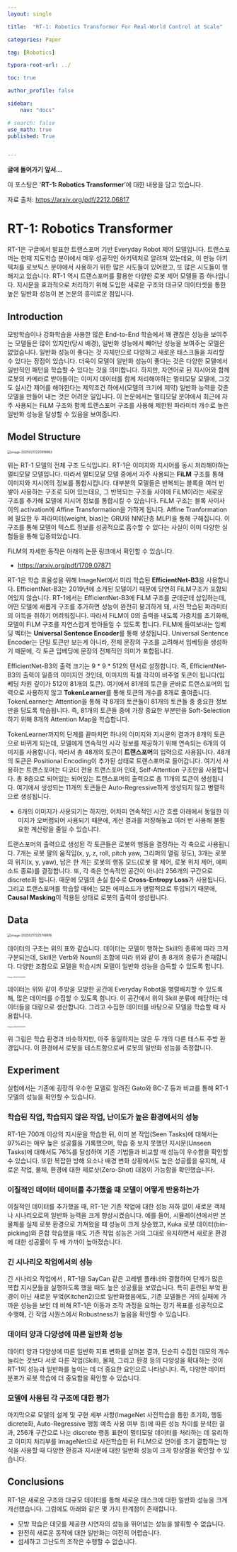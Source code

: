 ```yaml
---
layout: single

title:  "RT-1: Robotics Transformer For Real-World Control at Scale"

categories: Paper

tag: [Robotics]

typora-root-url: ../

toc: true

author_profile: false

sidebar:
    nav: "docs"

# search: false
use_math: true
published: True


---
```




**글에 들어가기 앞서...**

이 포스팅은 '**RT-1: Robotics Transformer**'에 대한 내용을 담고 있습니다.



자료 출처: <https://arxiv.org/pdf/2212.06817>









# RT-1: Robotics Transformer

RT-1은 구글에서 발표한 트랜스포머 기반 Everyday Robot 제어 모델입니다. 트랜스포머는 현재 지도학습 분야에서 매우 성공적인 아키텍처로 알려져 있는데요, 이 만능 아키텍처를 로보틱스 분야에서 사용하기 위한 많은 시도들이 있어왔고, 또 많은 시도들이 행해지고 있습니다. RT-1 역시 트랜스포머를 활용한 다양한 로봇 제어 모델들 중 하나입니다. 지시문을 효과적으로 처리하기 위해 도입한 새로운 구조와 대규모 데이터셋을 통한 높은 일반화 성능이 본 논문의 흥미로운 점입니다.







## Introduction

모방학습이나 강화학습을 사용한 많은 End-to-End 학습에서 꽤 괜찮은 성능을 보여주는 모델들은 많이 있지만(당시 배경), 일반화 성능에서 빼어난 성능을 보여주는 모델은 없었습니다. 일반화 성능이 좋다는 것 자체만으로 다양하고 새로운 태스크들을 처리할 수 있다는 장점이 있습니다. 더욱이 모델이 일반화 성능이 좋다는 것은 다양한 모델에서 일반적인 패턴을 학습할 수 있다는 것을 의미합니다. 하지만, 자연어로 된 지시어와 함께 로봇의 카메라로 받아들이는 이미지 데이터를 함께 처리해야하는 멀티모달 모델에, 그것도 실시간 제어를 해야한다는 제약조건 하에서(모델의 크기에 제약) 일반화 능력을 갖춘 모델을 만들어 내는 것은 어려운 일입니다. 이 논문에서는 멀티모달 분야에서 최근에 자주 사용되는 FiLM 구조와 함께 트랜스포머 구조를 사용해 제한된 파라미터 개수로 높은 일반화 성능을 달성할 수 있음을 보여줍니다.







## Model Structure

<img src="/images/2025-02-17-Paper_RT-1/image-20250217220919863.png" alt="image-20250217220919863" style="zoom:50%;" />

위는 RT-1 모델의 전체 구조 도식입니다. RT-1은 이미지와 지시어를 동시 처리해야하는 멀티모달 모델입니다. 따라서 멀티모달 모델 중에서 자주 사용되는 **FiLM** 구조를 통해 이미지와 지시어의 정보를 통합시킵니다. 대부분의 모델들은 반복되는 블록을 여러 번 쌓아 사용하는 구조로 되어 있는데요, 그 반복되는 구조들 사이에 FiLM이라는 새로운 구조를 추가해 모델에 지시어 정보를 통합시킬 수 있습니다. FiLM 구조는 블록 사이사이의 activation에 Affine Transformation을 가하게 됩니다. Affine Tranformation에 필요한 두 파라미터(weight, bias)는 GRU와 NN(단층 MLP)을 통해 구해집니다. 이 구조를 통해 모델이 텍스트 정보를 성공적으로 흡수할 수 있다는 사실이 이미 다양한 실험들을 통해 입증되었습니다.



FiLM의 자세한 동작은 아래의 논문 링크에서 확인할 수 있습니다.

- <https://arxiv.org/pdf/1709.07871>



RT-1은 학습 효율성을 위해 ImageNet에서 미리 학습된 **EfficientNet-B3**을 사용합니다. EfficientNet-B3는 2019년에 소개된 모델이기 때문에 당연히 FiLM구조가 포함되어있지 않습니다. RT-1에서는 EfficientNet-B3에 FiLM 구조를 군데군데 삽입하는데, 어떤 모델에 새롭게 구조를 추가하면 성능이 완전히 붕괴하게 돼, 사전 학습된 파라미터의 이득을 취하기 어려워집니다. 따라서 FiLM이 0의 출력을 내도록 가중치를 초기화해, 모델이 FiLM 구조를 자연스럽게 받아들일 수 있도록 합니다. FiLM에 들여보내는 임베딩 벡터는 **Universal Sentence Encoder**를 통해 생성됩니다. Universal Sentence Encoder는 단일 토큰만 보는게 아니라, 전체 문장의 구조를 고려해서 임베딩을 생성하기 때문에, 각 토큰 임베딩에 문장의 전체적인 의미가 포합됩니다. 



EfficientNet-B3의 출력 크기는 9 * 9 * 512의 텐서로 설정합니다. 즉, EfficientNet-B3의 출력이 일종의 이미지인 것인데, 이미지의 픽셀 각각이 비주얼 토큰이 됩니다(임베딩 차원 깊이가 512이 81개의 토큰). 여기에서 81개의 토큰을 곧바로 트랜스포머의 입력으로 사용하지 않고 **TokenLearner**를 통해 토큰의 개수를 8개로 줄여줍니다. TokenLearner는 Attention을 통해 각 8개의 토큰들이 81개의 토큰들 중 중요한 정보만을 담도록 학습됩니다. 즉, 81개의 토큰들 중에 가장 중요한 부분만을 Soft-Selection하기 위해 8개의 Attention Map을 학습합니다.



TokenLearner까지의 단계를 끝마치면 하나의 이미지와 지시문의 결과가 8개의 토큰으로 바뀌게 되는데, 모델에게 연속적인 시각 정보를 제공하기 위해 연속되는 6개의 이미지를 사용합니다. 따라서 총 48개의 토큰이 **트랜스포머**의 입력으로 사용됩니다. 48개의 토큰은 Positional Encoding이 추가된 상태로 트랜스포머로 들어갑니다. 여기서 사용하는 트랜스포머는 디코더 전용 트랜스포머 인데, Self-Attention 구조만을 사용합니다. 총 8층으로 되어있는 되어있는 트랜스포머의 출력으로 총 11개의 토큰이 생성됩니다. 여기에서 생성되는 11개의 토큰들은 Auto-Regressive하게 생성되지 않고 병렬적으로 생성됩니다. 

- 6개의 이미지가 사용되기는 하지만, 어차피 연속적인 시간 흐름 아래에서 동일한 이미지가 오버랩되어 사용되기 때문에, 계산 결과를 저장해놓고 여러 번 사용해 불필요한 계산량을 줄일 수 있습니다.



트랜스포머의 출력으로 생성된 각 토큰들은 로봇의 행동을 결정하는 각 축으로 사용됩니다. 7개는 로봇 팔의 움직임(x, y, z, roll, pitch yaw, 그리퍼의 열림 정도), 3개는 로봇의 위치(x, y, yaw), 남은 한 개는 로봇의 행동 모드(로봇 팔 제어, 로봇 위치 제어, 에피소드 종료)를 결정합니다. 또, 각 축은 연속적인 공간이 아니라 256개의 구간으로 discrete화 됩니다. 때문에 모델의 손실 함수로 **Cross-Entropy Loss**가 사용됩니다. 그리고 트랜스포머를 학습할 때에는 모든 에피소드가 병렬적으로 투입되기 때문에, **Causal Masking**이 적용된 상태로 로봇의 출력이 생성됩니다.







## Data

<img src="/images/2025-02-17-Paper_RT-1/image-20250217225749816.png" alt="image-20250217225749816" style="zoom:50%;" />

데이터의 구조는 위의 표와 같습니다. 데이터는 모델이 행하는 Skill의 종류에 따라 크게 구분되는데, Skill은 Verb와 Noun의 조합에 따라 위와 같이 총 8개의 종류가 존재합니다. 다양한 조합으로 모델을 학습시켜 모델이 일반화 성능을 습득할 수 있도록 합니다.



<img src="/images/2025-02-17-Paper_RT-1/image-20250217230240919.png" alt="image-20250217230240919" style="zoom:20%;" />

데이터는 위와 같이 주방을 모방한 공간에 Everyday Robot을 병렬배치할 수 있도록 해, 많은 데이터를 수집할 수 있도록 합니다. 이 공간에서 위의 Skill 분류에 해당하는 데이터들을 대량으로 생산합니다. 그리고 수집한 데이터를 바탕으로 모델을 학습할 때 사용합니다.



<img src="/images/2025-02-17-Paper_RT-1/image-20250217230454470.png" alt="image-20250217230454470" style="zoom:20%;" />

위 그림은 학습 환경과 비슷하지만, 아주 동일하지는 않은 두 개의 다른 테스트 주방 환경입니다. 이 환경에서 로봇을 테스트함으로써 로봇의 일반화 성능을 측정합니다.







## Experiment

실험에서는 기존에 굉장히 우수한 모델로 알려진 Gato와 BC-Z 등과 비교를 통해 RT-1 모델의 성능을 확인할 수 있습니다.



### 학습된 작업, 학습되지 않은 작업, 난이도가 높은 환경에서의 성능

RT-1은 700개 이상의 지시문을 학습한 뒤, 이미 본 작업(Seen Tasks)에 대해서는 97%라는 매우 높은 성공률을 기록했으며, 학습 중 보지 못했던 지시문(Unseen Tasks)에 대해서도 76%를 달성하여 기존 기법들과 비교할 때 성능이 우수함을 확인할 수 있습니다. 또한 복잡한 방해 요소나 배경 변화 상황에서도 높은 성공률을 유지해, 새로운 작업, 물체, 환경에 대한 제로샷(Zero-Shot) 대응이 가능함을 확인했습니다.



### 이질적인 데이터 데이터를 추가했을 때 모델이 어떻게 반응하는가

이질적인 데이터를 추가했을 때, RT-1은 기존 작업에 대한 성능 저하 없이 새로운 객체나 시나리오로의 일반화 능력을 크게 향상시켰습니다. 예를 들어, 시뮬레이션에서만 본 물체를 실제 로봇 환경으로 가져왔을 때 성능이 크게 상승했고, Kuka 로봇 데이터(bin-picking)와 혼합 학습했을 때도 기존 작업 성능은 거의 그대로 유지하면서 새로운 환경에 대한 성공률이 두 배 가까이 높아졌습니다.



### 긴 시나리오 작업에서의 성능

긴 시나리오 작업에서 , RT-1을 SayCan 같은 고레벨 플래너와 결합하여 단계가 많은 복합 지시문들을 실행하도록 했을 때도 높은 성공률을 보였습니다. 특히 훈련된 부엌 환경이 아닌 새로운 부엌(Kitchen2)으로 일반화했음에도, 기존 모델들은 거의 실패에 가까운 성능을 보인 데 비해 RT-1은 이동과 조작 과정을 요하는 장기 목표를 성공적으로 수행해, 긴 작업 시퀀스에서 Robustness가 높음을 확인할 수 있습니다.



### 데이터 양과 다양성에 따른 일반화 성능

데이터 양과 다양성에 따른 일반화 지표 변화를 살펴본 결과, 단순히 수집한 데모의 개수 늘리는 것보다 서로 다른 작업(Skill), 물체, 그리고 환경 등의 다양성을 확대하는 것이 RT-1의 성능과 일반화를 높이는 데 더 중요한 요인으로 나타납니다. 즉, 다양한 데이터 분포가 로봇 학습에 더 중요함을 확인할 수 있습니다.



### 모델에 사용된 각 구조에 대한 평가

마지막으로 모델의 설계 및 구현 세부 사항(ImageNet 사전학습을 통한 초기화,  행동 dicrete화, Auto-Regressive 행동 예측 사용 여부 등)에 따른 성능 차이를 분석한 결과, 256개 구간으로 나눈 discrete 행동 표현이 멀티모달 데이터를 처리하는 데 유리하고 이미지 처리부를 ImageNet으로 사전학습한 뒤 FiLM으로 언어를 조기 결합하는 방식을 사용할 때 다양한 환경과 지시문에 대한 일반화 성능이 크게 향상함을 확인할 수 있습니다.







## Conclusions

RT-1은 새로운 구조와 대규모 데이터를 통해 새로운 태스크에 대한 일반화 성능을 크게 개선했습니다. 그럼에도 아래와 같은 몇 가지 한계점이 존재합니다.



- 모방 학습은 데모를 제공한 시연자의 성능을 뛰어넘는 성능을 발휘할 수 없습니다.
- 완전히 새로운 동작에 대한 일반화는 여전히 어렵습니다.
- 섬세하고 고난도의 조작은 수행할 수 없습니다.





